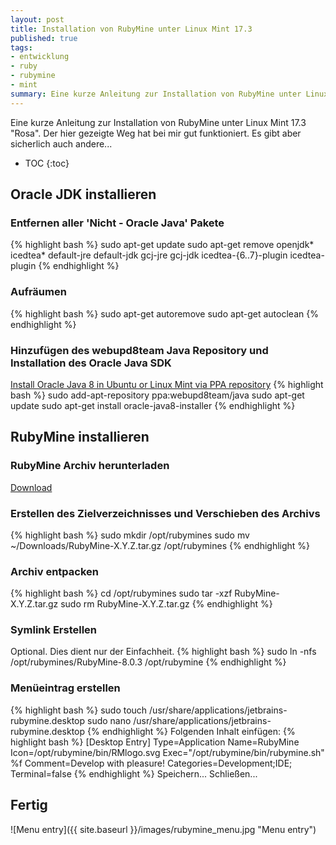 ```yaml
---
layout: post
title: Installation von RubyMine unter Linux Mint 17.3
published: true
tags:
- entwicklung
- ruby
- rubymine
- mint
summary: Eine kurze Anleitung zur Installation von RubyMine unter Linux Mint 17.3 "Rosa"
---
```


Eine kurze Anleitung zur Installation von RubyMine unter Linux Mint 17.3 "Rosa". Der hier gezeigte Weg hat bei mir gut funktioniert. Es gibt aber sicherlich auch andere...

* TOC
{:toc}

## Oracle JDK installieren

### Entfernen aller 'Nicht - Oracle Java' Pakete
{% highlight bash %}
sudo apt-get update
sudo apt-get remove openjdk* icedtea* default-jre default-jdk gcj-jre gcj-jdk icedtea-{6..7}-plugin icedtea-plugin
{% endhighlight %}

### Aufräumen
{% highlight bash %}
sudo apt-get autoremove
sudo apt-get autoclean
{% endhighlight %}

### Hinzufügen des webupd8team Java Repository und Installation des Oracle Java SDK
[Install Oracle Java 8 in Ubuntu or Linux Mint via PPA repository](http://www.webupd8.org/2012/09/install-oracle-java-8-in-ubuntu-via-ppa.html)
{% highlight bash %}
sudo add-apt-repository ppa:webupd8team/java
sudo apt-get update
sudo apt-get install oracle-java8-installer
{% endhighlight %}

## RubyMine installieren

### RubyMine Archiv herunterladen
[Download](https://www.jetbrains.com/ruby/download/)

### Erstellen des Zielverzeichnisses und Verschieben des Archivs
{% highlight bash %}
sudo mkdir /opt/rubymines
sudo mv ~/Downloads/RubyMine-X.Y.Z.tar.gz /opt/rubymines
{% endhighlight %}

### Archiv entpacken
{% highlight bash %}
cd /opt/rubymines
sudo tar -xzf RubyMine-X.Y.Z.tar.gz
sudo rm RubyMine-X.Y.Z.tar.gz
{% endhighlight %}

### Symlink Erstellen
Optional. Dies dient nur der Einfachheit.
{% highlight bash %}
sudo ln -nfs /opt/rubymines/RubyMine-8.0.3 /opt/rubymine
{% endhighlight %}

### Menüeintrag erstellen
{% highlight bash %}
sudo touch /usr/share/applications/jetbrains-rubymine.desktop
sudo nano /usr/share/applications/jetbrains-rubymine.desktop
{% endhighlight %}
Folgenden Inhalt einfügen:
{% highlight bash %}
[Desktop Entry]
Type=Application
Name=RubyMine
Icon=/opt/rubymine/bin/RMlogo.svg
Exec="/opt/rubymine/bin/rubymine.sh" %f
Comment=Develop with pleasure!
Categories=Development;IDE;
Terminal=false
{% endhighlight %}
Speichern... Schließen...

## Fertig
![Menu entry]({{ site.baseurl }}/images/rubymine_menu.jpg "Menu entry")
